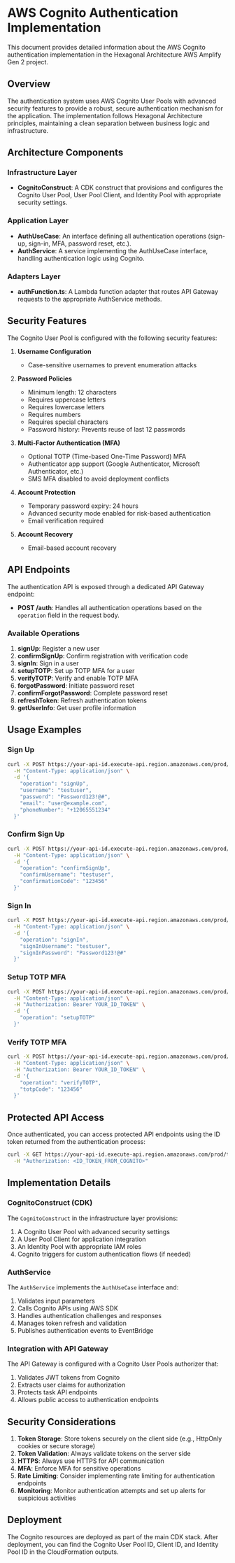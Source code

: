 # AWS Cognito Authentication Implementation

This document provides detailed information about the AWS Cognito authentication implementation in the Hexagonal Architecture AWS Amplify Gen 2 project.

## Overview

The authentication system uses AWS Cognito User Pools with advanced security features to provide a robust, secure authentication mechanism for the application. The implementation follows Hexagonal Architecture principles, maintaining a clean separation between business logic and infrastructure.

## Architecture Components

### Infrastructure Layer
- **CognitoConstruct**: A CDK construct that provisions and configures the Cognito User Pool, User Pool Client, and Identity Pool with appropriate security settings.

### Application Layer
- **AuthUseCase**: An interface defining all authentication operations (sign-up, sign-in, MFA, password reset, etc.).
- **AuthService**: A service implementing the AuthUseCase interface, handling authentication logic using Cognito.

### Adapters Layer
- **authFunction.ts**: A Lambda function adapter that routes API Gateway requests to the appropriate AuthService methods.

## Security Features

The Cognito User Pool is configured with the following security features:

1. **Username Configuration**
   - Case-sensitive usernames to prevent enumeration attacks

2. **Password Policies**
   - Minimum length: 12 characters
   - Requires uppercase letters
   - Requires lowercase letters
   - Requires numbers
   - Requires special characters
   - Password history: Prevents reuse of last 12 passwords

3. **Multi-Factor Authentication (MFA)**
   - Optional TOTP (Time-based One-Time Password) MFA
   - Authenticator app support (Google Authenticator, Microsoft Authenticator, etc.)
   - SMS MFA disabled to avoid deployment conflicts

4. **Account Protection**
   - Temporary password expiry: 24 hours
   - Advanced security mode enabled for risk-based authentication
   - Email verification required

5. **Account Recovery**
   - Email-based account recovery

## API Endpoints

The authentication API is exposed through a dedicated API Gateway endpoint:

- **POST /auth**: Handles all authentication operations based on the `operation` field in the request body.

### Available Operations

1. **signUp**: Register a new user
2. **confirmSignUp**: Confirm registration with verification code
3. **signIn**: Sign in a user
4. **setupTOTP**: Set up TOTP MFA for a user
5. **verifyTOTP**: Verify and enable TOTP MFA
6. **forgotPassword**: Initiate password reset
7. **confirmForgotPassword**: Complete password reset
8. **refreshToken**: Refresh authentication tokens
9. **getUserInfo**: Get user profile information

## Usage Examples

### Sign Up

```bash
curl -X POST https://your-api-id.execute-api.region.amazonaws.com/prod/auth \
  -H "Content-Type: application/json" \
  -d '{
    "operation": "signUp",
    "username": "testuser",
    "password": "Password123!@#",
    "email": "user@example.com",
    "phoneNumber": "+12065551234"
  }'
```

### Confirm Sign Up

```bash
curl -X POST https://your-api-id.execute-api.region.amazonaws.com/prod/auth \
  -H "Content-Type: application/json" \
  -d '{
    "operation": "confirmSignUp",
    "confirmUsername": "testuser",
    "confirmationCode": "123456"
  }'
```

### Sign In

```bash
curl -X POST https://your-api-id.execute-api.region.amazonaws.com/prod/auth \
  -H "Content-Type: application/json" \
  -d '{
    "operation": "signIn",
    "signInUsername": "testuser",
    "signInPassword": "Password123!@#"
  }'
```

### Setup TOTP MFA

```bash
curl -X POST https://your-api-id.execute-api.region.amazonaws.com/prod/auth \
  -H "Content-Type: application/json" \
  -H "Authorization: Bearer YOUR_ID_TOKEN" \
  -d '{
    "operation": "setupTOTP"
  }'
```

### Verify TOTP MFA

```bash
curl -X POST https://your-api-id.execute-api.region.amazonaws.com/prod/auth \
  -H "Content-Type: application/json" \
  -H "Authorization: Bearer YOUR_ID_TOKEN" \
  -d '{
    "operation": "verifyTOTP",
    "totpCode": "123456"
  }'
```

## Protected API Access

Once authenticated, you can access protected API endpoints using the ID token returned from the authentication process:

```bash
curl -X GET https://your-api-id.execute-api.region.amazonaws.com/prod/tasks \
  -H "Authorization: <ID_TOKEN_FROM_COGNITO>"
```

## Implementation Details

### CognitoConstruct (CDK)

The `CognitoConstruct` in the infrastructure layer provisions:

1. A Cognito User Pool with advanced security settings
2. A User Pool Client for application integration
3. An Identity Pool with appropriate IAM roles
4. Cognito triggers for custom authentication flows (if needed)

### AuthService

The `AuthService` implements the `AuthUseCase` interface and:

1. Validates input parameters
2. Calls Cognito APIs using AWS SDK
3. Handles authentication challenges and responses
4. Manages token refresh and validation
5. Publishes authentication events to EventBridge

### Integration with API Gateway

The API Gateway is configured with a Cognito User Pools authorizer that:

1. Validates JWT tokens from Cognito
2. Extracts user claims for authorization
3. Protects task API endpoints
4. Allows public access to authentication endpoints

## Security Considerations

1. **Token Storage**: Store tokens securely on the client side (e.g., HttpOnly cookies or secure storage)
2. **Token Validation**: Always validate tokens on the server side
3. **HTTPS**: Always use HTTPS for API communication
4. **MFA**: Enforce MFA for sensitive operations
5. **Rate Limiting**: Consider implementing rate limiting for authentication endpoints
6. **Monitoring**: Monitor authentication attempts and set up alerts for suspicious activities

## Deployment

The Cognito resources are deployed as part of the main CDK stack. After deployment, you can find the Cognito User Pool ID, Client ID, and Identity Pool ID in the CloudFormation outputs.
